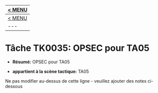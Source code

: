 |[< MENU](../../README.md)|
|---|
|[< MENU](../README.md)|
|---|
# Tâche TK0035: OPSEC pour TA05

* **Résumé:** OPSEC pour TA05

* **appartient à la scène tactique:** TA05

Ne pas modifier au-dessus de cette ligne - veuillez ajouter des notes ci-dessous